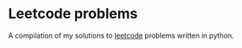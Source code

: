 # Leetcode problems

A compilation of my solutions to [leetcode](https://leetcode.com/problemset/all/) problems written in python.
